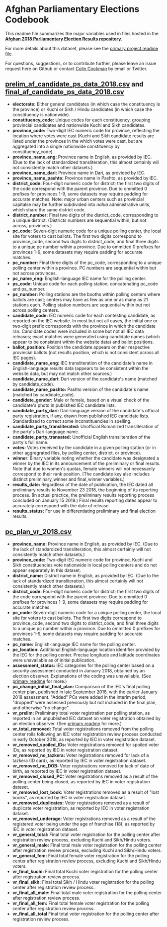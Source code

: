 # Afghan Parliamentary Elections Codebook

This readme file summarizes the major variables used in files hosted in the **[Afghan 2018 Parliamentary Election Results repository](https://github.com/colincookman/afghanistan_election_results_2018)**.

For more details about this dataset, please see the [primary project readme file](https://github.com/colincookman/afghanistan_election_results_2018/blob/master/README.md).

For questions, suggestions, or to contribute further, please leave an issue request here on Github or contact [Colin Cookman](https://colincookman.wordpress.com/about/) by email or Twitter.

## [prelim_af_candidate_ps_data_2018.csv](https://drive.google.com/open?id=1Oqzv-O671w7jwEiWWlMVV7QMtQmRGVNS) and [final_af_candidate_ps_data_2018.csv](https://drive.google.com/open?id=1b7Flah6nrRsJaL3jaibz0h6QWh5yPCoN)
- **electorate:** Either general candidates (in which case the constituency is the province) or Kuchi or Sikh / Hindu candidates (in which case the constituency is nationwide).
- **constituency_code:** Unique codes for each constituency, grouping provincial candidates and nationwide Kuchi and Sikh candidates.
- **province_code:** Two-digit IEC numeric code for province, reflecting the location where votes were cast (Kuchi and Sikh candidate results are listed under the provinces in the which votes were cast, but are aggregated into a single nationwide constituency by constituency_code).
- **province_name_eng:** Province name in English, as provided by IEC. (Due to the lack of standardized transliteration, this almost certainly will not consistently match other datasets.)
- **province_name_dari:** Province name in Dari, as provided by IEC.
- **province_name_pashto:** Province name in Pashto, as provided by IEC.
- **district_code:** Four-digit numeric code for district; the first two digits of the code correspond with the parent province. Due to ommitted 0 prefixes for provinces 1-9, some datasets may require padding for accurate matches. Note: major urban centers such as provincial capitalse may be further subdivided into *nahia* administrative units, which share the same district code.
- **district_number:** Final two digits of the district_code, corresponding to a unique district. (Districts numbers are sequential within, but not across, provinces.)
- **pc_code:** Seven-digit numeric code for a unique polling center, the local site for voters to cast ballots. The first two digits correspond to province_code, second two digits to district_code, and final three digits to a unique pc number within a province. Due to ommitted 0 prefixes for provinces 1-9, some datasets may require padding for accurate matches.
- **pc_number:** Final three digits of the pc_code, corresponding to a unique polling center within a province. PC numbers are sequential within but not across provinces.
- **pc_name_eng:** English-language IEC name for the polling center.
- **ps_code:** Unique code for each polling station, concatenating pc_code and ps_number.
- **ps_number:** Polling stations are the booths within polling centers where ballots are cast; centers may have as few as one or as many as 21 stations each. Polling station numbers are sequential within but not across polling centers.
- **candidate_code:** IEC numeric code for each contesting candidate, as reported on the IEC website. In most but not all cases, the initial one or two-digit prefix corresponds with the province in which the candidate ran. Candidate codes were included in some but not all IEC data releases; exact matches were generated using candidate names (which appear to be consistent within the website data) and ballot positions.
- **ballot_position:** Position the candidate appears on their respective provincial ballots (not results position, which is not consistent across all IEC pages).
- **candidate_name_eng:** IEC transliteration of the candidate's name in English-language results data (appears to be consistent within the website data, but may not match other sources.)
- **candidate_name_dari:** Dari version of the candidate's name (matched by candidate_code).
- **candidate_name_pashto:** Pashto version of the candidate's name (matched by candidate_code).
- **candidate_gender:** Male or female, based on a visual check of the candidate's photo in published IEC candidate lists.
- **candidate_party_dari:** Dari-language version of the candidate's official party registration, if any, drawn from published IEC candidate lists. Standardized to correct some inconstituencies in spelling.
- **candidate_party_transliterated:** Unofficial Romanized transliteration of the party's Dari-language name.
- **candidate_party_transated:** Unofficial English transliteration of the party's full name.
- **votes:** Votes received by the candidate in a given polling station (or in other aggregrated files, by polling center, district, or province).
- **winner**: Binary variable noting whether the candidate was designated a winner by the IEC in its announcement of the preliminary or final results. Note that due to women's quotas, female winners will not necessarily correspond to their rank position. (The candidate key also includes distinct preliminary_winner and final_winner variables.)
- **results_date:**	Regardless of the date of publication, the IEC dated all preliminary results to November 23 2018, the beginning of its reporting process. (In actual practice, the preliminary results reporting process concluded on January 15 2019.) Final results reporting dates appear to accurately correspond with the date of release.
- **results_status:** For use in differentiating preliminary and final election results.

## [pc_plan_vr_2018.csv](https://github.com/colincookman/afghanistan_election_results_2018/blob/master/data/pc_plan/pc_plan_vr_2018.csv)
- **province_name:** Province name in English, as provided by IEC. (Due to the lack of standardized transliteration, this almost certainly will not consistently match other datasets.)
- **province_code:** Two-digit IEC numeric code for province. Kuchi and Sikh constituencies vote nationwide in local polling centers and do not appear separately in this dataset.
- **district_name:** District name in English, as provided by IEC. (Due to the lack of standardized transliteration, this almost certainly will not consistently match other datasets.)
- **district_code:** Four-digit numeric code for district; the first two digits of the code correspond with the parent province. Due to ommitted 0 prefixes for provinces 1-9, some datasets may require padding for accurate matches.
- **pc_code:** Seven-digit numeric code for a unique polling center, the local site for voters to cast ballots. The first two digits correspond to province_code, second two digits to district_code, and final three digits to a unique pc number within a province. Due to ommitted 0 prefixes for provinces 1-9, some datasets may require padding for accurate matches.
- **pc_name:** English-language IEC name for the polling center.
- **pc_location:** Additional English-language location identifier provided by the IEC for the polling center. Precise longitude and latitude coordinates were unavailable as of initial publication.
- **assessment_status:** IEC categories for the polling center based on a security assessment conducted in January 2018, obtained by an election observer.  Explanations of the coding was unavailable. (See [primary readme](https://github.com/colincookman/afghanistan_election_results_2018#polling-center-plans-and-voter-registration-data) for more.)
- **pc_change_initial_final_plan:**	Comparison of the IEC's final polling center plan, published in late September 2018, with the earlier January 2018 assessment. "Added" PCs were added in the interim period, "dropped" were assessed previously but not included in the final plan, and otherwise "no change".
- **vr_prelim:** Preliminary total voter registration per polling station, as reported in an unpublished IEC dataset on voter registration obtained by an election observer. (See [primary readme](https://github.com/colincookman/afghanistan_election_results_2018/blob/master/README.md) for more.)
- **vr_total_removed:**	Total voter registrations removed from the polling center rolls following an IEC voter registration review process conducted in early October 2018, as reported by IEC in voter registration dataset.
- **vr_removed_spoiled_IDs:**	Voter registrations removed for spoiled voter IDs, as reported by IEC in voter registration dataset.
- **vr_removed_no_tazkera:** Voter registrations removed for lack of a tazkera (ID card), as reported by IEC in voter registration dataset.
- **vr_removed_no_DOB:** Voter registrations removed for lack of date of birth, as reported by IEC in voter registration dataset.
- **vr_removed_closed_PC:**	Voter registrations removed as a result of the polling center being closed, as reported by IEC in voter registration dataset.
- **vr_removed_lost_book:**	Voter registrations removed as a result of "lost books", as reported by IEC in voter registration dataset.
- **vr_removed_duplicates:** Voter registrations removed as a result of duplicate voter registration, as reported by IEC in voter registration dataset.
- **vr_removed_underage:** Voter registrations removed as a result of the registered voter being under the age of franchise (18), as reported by IEC in voter registration dataset.
- **vr_general_total:**	Final total voter registration for the polling center after registration review process, excluding Kuchi and Sikh/Hindu voters.
- **vr_general_male:** Final total male voter registration for the polling center after registration review process, excluding Kuchi and Sikh/Hindu voters.
- **vr_general_fem:**	Final total female voter registration for the polling center after registration review process, excluding Kuchi and Sikh/Hindu voters.
- **vr_final_kuchi:**	Final total Kuchi voter registration for the polling center after registration review process.
- **vr_final_sikh:** 	Final total Sikh / Hindu voter registration for the polling center after registration review process.
- **vr_final_all_male:** Final total male voter registration for the polling center after registration review process.
- **vr_final_all_fem:**	Final total female voter registration for the polling center after registration review process.
- **vr_final_all_total** Final total voter registration for the polling center after registration review process.
